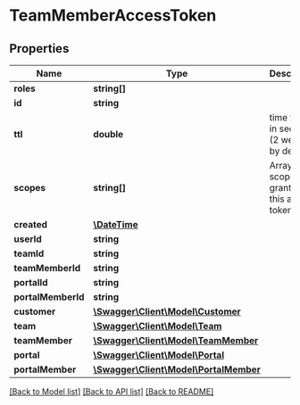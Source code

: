 # TeamMemberAccessToken

## Properties
Name | Type | Description | Notes
------------ | ------------- | ------------- | -------------
**roles** | **string[]** |  | [optional] 
**id** | **string** |  | 
**ttl** | **double** | time to live in seconds (2 weeks by default) | [optional] [default to 1209600.0]
**scopes** | **string[]** | Array of scopes granted to this access token. | [optional] 
**created** | [**\DateTime**](\DateTime.md) |  | [optional] 
**userId** | **string** |  | [optional] 
**teamId** | **string** |  | [optional] 
**teamMemberId** | **string** |  | [optional] 
**portalId** | **string** |  | [optional] 
**portalMemberId** | **string** |  | [optional] 
**customer** | [**\Swagger\Client\Model\Customer**](Customer.md) |  | [optional] 
**team** | [**\Swagger\Client\Model\Team**](Team.md) |  | [optional] 
**teamMember** | [**\Swagger\Client\Model\TeamMember**](TeamMember.md) |  | [optional] 
**portal** | [**\Swagger\Client\Model\Portal**](Portal.md) |  | [optional] 
**portalMember** | [**\Swagger\Client\Model\PortalMember**](PortalMember.md) |  | [optional] 

[[Back to Model list]](../README.md#documentation-for-models) [[Back to API list]](../README.md#documentation-for-api-endpoints) [[Back to README]](../README.md)


